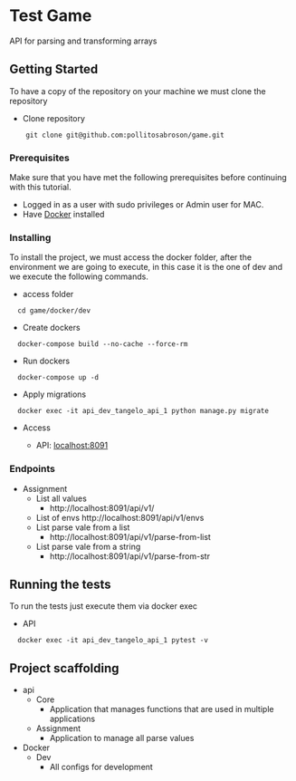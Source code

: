 # Test Game

API for parsing and transforming arrays

## Getting Started

To have a copy of the repository on your machine we must clone the repository

* Clone repository
```ssh
    git clone git@github.com:pollitosabroson/game.git
```

### Prerequisites

Make sure that you have met the following prerequisites before continuing with this tutorial.

* Logged in as a user with sudo privileges or Admin user for MAC.
* Have [Docker](https://docs.docker.com/install/) installed

### Installing

To install the project, we must access the docker folder, after the environment we are going to execute, in this case it is the one of dev and we execute the following commands.

* access folder
```ssh
  cd game/docker/dev
```
* Create dockers
```ssh
  docker-compose build --no-cache --force-rm
```
* Run dockers
```ssh
  docker-compose up -d
```
* Apply migrations
```ssh
  docker exec -it api_dev_tangelo_api_1 python manage.py migrate
```

* Access

    * API: [localhost:8091](http://localhost:8091/)

### Endpoints

- Assignment
    - List all values
        -  http://localhost:8091/api/v1/
    - List of envs
        http://localhost:8091/api/v1/envs
    -  List parse vale from a list
        -  http://localhost:8091/api/v1/parse-from-list
    -  List parse vale from a string
        -  http://localhost:8091/api/v1/parse-from-str

## Running the tests

To run the tests just execute them via docker exec
* API
```ssh
  docker exec -it api_dev_tangelo_api_1 pytest -v
```

## Project scaffolding

- api
    - Core
        - Application that manages functions that are used in multiple applications
    - Assignment
        - Application to manage all parse values
- Docker
    - Dev
        - All configs for development
